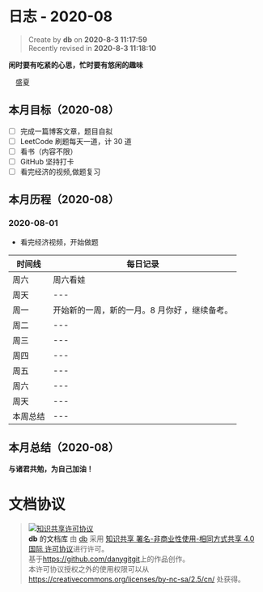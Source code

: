 # 日志 - 2020-08

> Create by **db** on **2020-8-3 11:17:59**  
> Recently revised in **2020-8-3 11:18:10**

**闲时要有吃紧的心思，忙时要有悠闲的趣味**

<!-- 一建复习开始时间：2019-12-16 -->

&emsp;盛夏

## 本月目标（2020-08）

- [ ] 完成一篇博客文章，题目自拟
- [ ] LeetCode 刷题每天一道，计 30 道
- [ ] 看书（内容不限）
- [ ] GitHub 坚持打卡
- [ ] 看完经济的视频,做题复习

## 本月历程（2020-08）

<!-- ### 2020-08-01

- slogan

| 时间线   | 每日记录 |
| -------- | -------- |
| 周一     | ---      |
| 周二     | ---      |
| 周三     | ---      |
| 周四     | ---      |
| 周五     | ---      |
| 周六     | ---      |
| 周天     | ---      |
| 本周总结 | ---      | -->

### 2020-08-01

- 看完经济视频，开始做题

| 时间线   | 每日记录                                      |
| -------- | --------------------------------------------- |
| 周六     | 周六看娃                                      |
| 周天     | ---                                           |
| 周一     | 开始新的一周，新的一月。8 月你好 ，继续备考。 |
| 周二     | ---                                           |
| 周三     | ---                                           |
| 周四     | ---                                           |
| 周五     | ---                                           |
| 周六     | ---                                           |
| 周天     | ---                                           |
| 本周总结 | ---                                           |

## 本月总结（2020-08）

**与诸君共勉，为自己加油！**

# 文档协议

> <a rel="license" href="http://creativecommons.org/licenses/by-nc-sa/4.0/"><img alt="知识共享许可协议" style="border-width:0" src="https://i.creativecommons.org/l/by-nc-sa/4.0/88x31.png" /></a><br /><a xmlns:dct="http://purl.org/dc/terms/" property="dct:title">**db** 的文档库</a> 由 <a xmlns:cc="http://creativecommons.org/ns#" href="db" property="cc:attributionName" rel="cc:attributionURL">db</a> 采用 <a rel="license" href="http://creativecommons.org/licenses/by-nc-sa/4.0/">知识共享 署名-非商业性使用-相同方式共享 4.0 国际 许可协议</a>进行许可。<br />基于<a xmlns:dct="http://purl.org/dc/terms/" href="https://github.com/danygitgit" rel="dct:source">https://github.com/danygitgit</a>上的作品创作。<br />本许可协议授权之外的使用权限可以从 <a xmlns:cc="http://creativecommons.org/ns#" href="https://creativecommons.org/licenses/by-nc-sa/2.5/cn/" rel="cc:morePermissions">https://creativecommons.org/licenses/by-nc-sa/2.5/cn/</a> 处获得。
